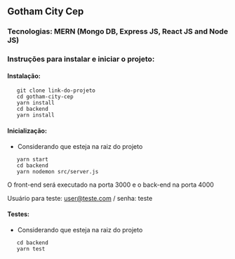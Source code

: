 ## Gotham City Cep 

### Tecnologias: MERN (Mongo DB, Express JS, React JS and Node JS)

### Instruções para instalar e iniciar o projeto:

#### Instalação:

 ```
    git clone link-do-projeto
    cd gotham-city-cep
    yarn install
    cd backend
    yarn install
 ```

#### Inicialização:

* Considerando que esteja na raiz do projeto

 ```
    yarn start
    cd backend
    yarn nodemon src/server.js
 ```

O front-end será executado na porta 3000 e o back-end na porta 4000

Usuário para teste: user@teste.com / senha: teste

#### Testes:

* Considerando que esteja na raiz do projeto

 ```
    cd backend
    yarn test
 ```
